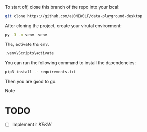 To start off, clone this branch of the repo into your local:

```bash
git clone https://github.com/aL0NEW0LF/data-playground-desktop
```

After cloning the project, create your virutal environment:

```bash
py -3 -m venv .venv
```

The, activate the env:

```bash
.venv\Scripts\activate
```

You can run the following command to install the dependencies:

```bash
pip3 install -r requirements.txt
```

Then you are good to go.

> [!NOTE]
>
> # TODO
>
> - [ ] Implement it _KEKW_
